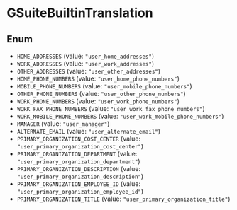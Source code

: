 # GSuiteBuiltinTranslation

## Enum

* `HOME_ADDRESSES` (value: `"user_home_addresses"`)
* `WORK_ADDRESSES` (value: `"user_work_addresses"`)
* `OTHER_ADDRESSES` (value: `"user_other_addresses"`)
* `HOME_PHONE_NUMBERS` (value: `"user_home_phone_numbers"`)
* `MOBILE_PHONE_NUMBERS` (value: `"user_mobile_phone_numbers"`)
* `OTHER_PHONE_NUMBERS` (value: `"user_other_phone_numbers"`)
* `WORK_PHONE_NUMBERS` (value: `"user_work_phone_numbers"`)
* `WORK_FAX_PHONE_NUMBERS` (value: `"user_work_fax_phone_numbers"`)
* `WORK_MOBILE_PHONE_NUMBERS` (value: `"user_work_mobile_phone_numbers"`)
* `MANAGER` (value: `"user_manager"`)
* `ALTERNATE_EMAIL` (value: `"user_alternate_email"`)
* `PRIMARY_ORGANIZATION_COST_CENTER` (value: `"user_primary_organization_cost_center"`)
* `PRIMARY_ORGANIZATION_DEPARTMENT` (value: `"user_primary_organization_department"`)
* `PRIMARY_ORGANIZATION_DESCRIPTION` (value: `"user_primary_organization_description"`)
* `PRIMARY_ORGANIZATION_EMPLOYEE_ID` (value: `"user_primary_organization_employee_id"`)
* `PRIMARY_ORGANIZATION_TITLE` (value: `"user_primary_organization_title"`)
